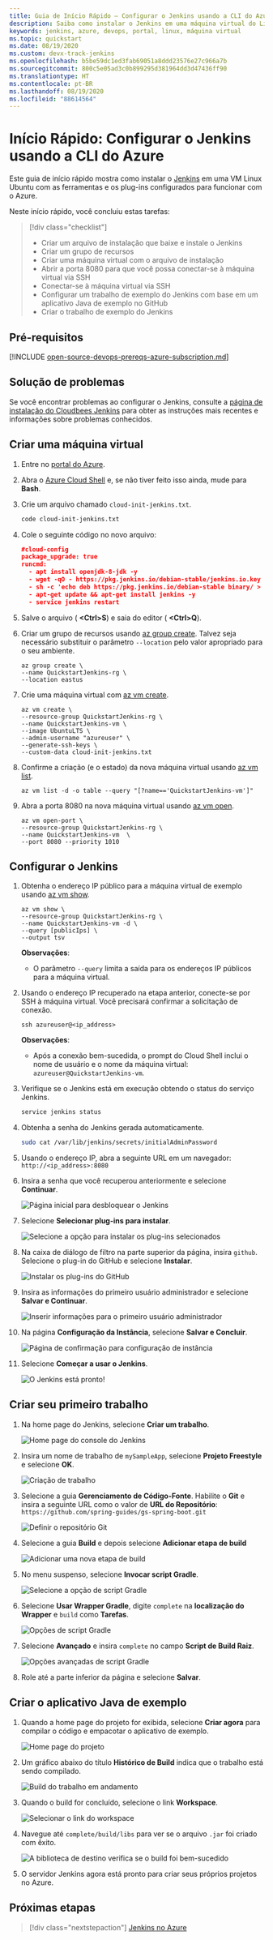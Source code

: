 ```yaml
---
title: Guia de Início Rápido – Configurar o Jenkins usando a CLI do Azure
description: Saiba como instalar o Jenkins em uma máquina virtual do Linux no Azure e crie um aplicativo Java de exemplo.
keywords: jenkins, azure, devops, portal, linux, máquina virtual
ms.topic: quickstart
ms.date: 08/19/2020
ms.custom: devx-track-jenkins
ms.openlocfilehash: b5be59dc1ed3fab69051a8ddd23576e27c966a7b
ms.sourcegitcommit: 800c5e05ad3c0b899295d381964dd3d47436ff90
ms.translationtype: HT
ms.contentlocale: pt-BR
ms.lasthandoff: 08/19/2020
ms.locfileid: "88614564"
---
```

# <a name="quickstart-configure-jenkins-using-azure-cli"></a>Início Rápido: Configurar o Jenkins usando a CLI do Azure

Este guia de início rápido mostra como instalar o [Jenkins](https://jenkins.io) em uma VM Linux Ubuntu com as ferramentas e os plug-ins configurados para funcionar com o Azure.

Neste início rápido, você concluiu estas tarefas:

> [!div class="checklist"]
> * Criar um arquivo de instalação que baixe e instale o Jenkins
> * Criar um grupo de recursos
> * Criar uma máquina virtual com o arquivo de instalação
> * Abrir a porta 8080 para que você possa conectar-se à máquina virtual via SSH
> * Conectar-se à máquina virtual via SSH
> * Configurar um trabalho de exemplo do Jenkins com base em um aplicativo Java de exemplo no GitHub
> * Criar o trabalho de exemplo do Jenkins

## <a name="prerequisites"></a>Pré-requisitos

[!INCLUDE [open-source-devops-prereqs-azure-subscription.md](../includes/open-source-devops-prereqs-azure-subscription.md)]

## <a name="troubleshooting"></a>Solução de problemas

Se você encontrar problemas ao configurar o Jenkins, consulte a [página de instalação do Cloudbees Jenkins](https://www.jenkins.io/doc/book/installing/) para obter as instruções mais recentes e informações sobre problemas conhecidos.

## <a name="create-a-virtual-machine"></a>Criar uma máquina virtual

1. Entre no [portal do Azure](https://portal.azure.com).

1. Abra o [Azure Cloud Shell](/azure/cloud-shell/overview) e, se não tiver feito isso ainda, mude para **Bash**.

1. Crie um arquivo chamado `cloud-init-jenkins.txt`.

    ```bash
    code cloud-init-jenkins.txt
    ```

1. Cole o seguinte código no novo arquivo:

    ```json
    #cloud-config
    package_upgrade: true
    runcmd:
      - apt install openjdk-8-jdk -y
      - wget -qO - https://pkg.jenkins.io/debian-stable/jenkins.io.key | sudo apt-key add -
      - sh -c 'echo deb https://pkg.jenkins.io/debian-stable binary/ > /etc/apt/sources.list.d/jenkins.list'
      - apt-get update && apt-get install jenkins -y
      - service jenkins restart
    ```

1. Salve o arquivo ( **&lt;Ctrl>S**) e saia do editor ( **&lt;Ctrl>Q**).

1. Criar um grupo de recursos usando [az group create](/cli/azure/group#az-group-create). Talvez seja necessário substituir o parâmetro `--location` pelo valor apropriado para o seu ambiente.

    ```azurecli
    az group create \
    --name QuickstartJenkins-rg \
    --location eastus
    ```

1. Crie uma máquina virtual com [az vm create](/cli/azure/vm#az-vm-create).

    ```azurecli
    az vm create \
    --resource-group QuickstartJenkins-rg \
    --name QuickstartJenkins-vm \
    --image UbuntuLTS \
    --admin-username "azureuser" \
    --generate-ssh-keys \
    --custom-data cloud-init-jenkins.txt
    ```

1. Confirme a criação (e o estado) da nova máquina virtual usando [az vm list](/cli/azure/vm#az-vm-list).

    ```azurecli
    az vm list -d -o table --query "[?name=='QuickstartJenkins-vm']"
    ```

1. Abra a porta 8080 na nova máquina virtual usando [az vm open](/cli/azure/vm#az-vm-open-port).

    ```azurecli
    az vm open-port \
    --resource-group QuickstartJenkins-rg \
    --name QuickstartJenkins-vm  \
    --port 8080 --priority 1010
    ```

## <a name="configure-jenkins"></a>Configurar o Jenkins

1. Obtenha o endereço IP público para a máquina virtual de exemplo usando [az vm show](/cli/azure/vm#az-vm-show).

    ```azurecli
    az vm show \
    --resource-group QuickstartJenkins-rg \
    --name QuickstartJenkins-vm -d \
    --query [publicIps] \
    --output tsv
    ```

    **Observações**:

    - O parâmetro `--query` limita a saída para os endereços IP públicos para a máquina virtual.

1. Usando o endereço IP recuperado na etapa anterior, conecte-se por SSH à máquina virtual. Você precisará confirmar a solicitação de conexão.

    ```azurecli
    ssh azureuser@<ip_address>
    ```

    **Observações**:

    - Após a conexão bem-sucedida, o prompt do Cloud Shell inclui o nome de usuário e o nome da máquina virtual: `azureuser@QuickstartJenkins-vm`.

1. Verifique se o Jenkins está em execução obtendo o status do serviço Jenkins.

    ```bash
    service jenkins status
    ```

1. Obtenha a senha do Jenkins gerada automaticamente.

    ```bash
    sudo cat /var/lib/jenkins/secrets/initialAdminPassword
    ```

1. Usando o endereço IP, abra a seguinte URL em um navegador: `http://<ip_address>:8080`

1. Insira a senha que você recuperou anteriormente e selecione **Continuar**.

    ![Página inicial para desbloquear o Jenkins](./media/configure-on-linux-vm/unlock-jenkins.png)

1. Selecione **Selecionar plug-ins para instalar**.

    ![Selecione a opção para instalar os plug-ins selecionados](./media/configure-on-linux-vm/select-plugins.png)

1. Na caixa de diálogo de filtro na parte superior da página, insira `github`. Selecione o plug-in do GitHub e selecione **Instalar**.

    ![Instalar os plug-ins do GitHub](./media/configure-on-linux-vm/install-github-plugin.png)

1. Insira as informações do primeiro usuário administrador e selecione **Salvar e Continuar**.

    ![Inserir informações para o primeiro usuário administrador](./media/configure-on-linux-vm/create-first-user.png)

1. Na página **Configuração da Instância**, selecione **Salvar e Concluir**.

    ![Página de confirmação para configuração de instância](./media/configure-on-linux-vm/instance-configuration.png)

1. Selecione **Começar a usar o Jenkins**.

    ![O Jenkins está pronto!](./media/configure-on-linux-vm/start-using-jenkins.png)

## <a name="create-your-first-job"></a>Criar seu primeiro trabalho

1. Na home page do Jenkins, selecione **Criar um trabalho**.

    ![Home page do console do Jenkins](./media/configure-on-linux-vm/jenkins-home-page.png)

1. Insira um nome de trabalho de `mySampleApp`, selecione **Projeto Freestyle** e selecione **OK**.

    ![Criação de trabalho](./media/configure-on-linux-vm/new-job.png)

1. Selecione a guia **Gerenciamento de Código-Fonte**. Habilite o **Git** e insira a seguinte URL como o valor de **URL do Repositório**: `https://github.com/spring-guides/gs-spring-boot.git`

    ![Definir o repositório Git](./media/configure-on-linux-vm/source-code-management.png)

1. Selecione a guia **Build** e depois selecione **Adicionar etapa de build**

    ![Adicionar uma nova etapa de build](./media/configure-on-linux-vm/add-build-step.png)

1. No menu suspenso, selecione **Invocar script Gradle**.

    ![Selecione a opção de script Gradle](./media/configure-on-linux-vm/invoke-gradle-script-option.png)

1. Selecione **Usar Wrapper Gradle**, digite `complete` na **localização do Wrapper** e `build` como **Tarefas**.

    ![Opções de script Gradle](./media/configure-on-linux-vm/gradle-script-options.png)

1. Selecione **Avançado** e insira `complete` no campo **Script de Build Raiz**.

    ![Opções avançadas de script Gradle](./media/configure-on-linux-vm/root-build-script.png)

1. Role até a parte inferior da página e selecione **Salvar**.

## <a name="build-the-sample-java-app"></a>Criar o aplicativo Java de exemplo

1. Quando a home page do projeto for exibida, selecione **Criar agora** para compilar o código e empacotar o aplicativo de exemplo.

    ![Home page do projeto](./media/configure-on-linux-vm/project-home-page.png)

1. Um gráfico abaixo do título **Histórico de Build** indica que o trabalho está sendo compilado.

    ![Build do trabalho em andamento](./media/configure-on-linux-vm/job-currently-building.png)

1. Quando o build for concluído, selecione o link **Workspace**.

    ![Selecionar o link do workspace](./media/configure-on-linux-vm/job-workspace.png)

1. Navegue até `complete/build/libs` para ver se o arquivo `.jar` foi criado com êxito.

    ![A biblioteca de destino verifica se o build foi bem-sucedido](./media/configure-on-linux-vm/successful-build.png)

1. O servidor Jenkins agora está pronto para criar seus próprios projetos no Azure.

## <a name="next-steps"></a>Próximas etapas

> [!div class="nextstepaction"]
> [Jenkins no Azure](/azure/developer/jenkins)